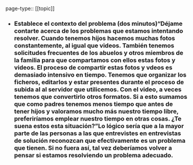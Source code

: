page-type:: [[topic]]
- ### Establece el contexto del problema (dos minutos)“Déjame contarte acerca de los problemas que estamos intentando resolver. Cuando tenemos hijos hacemos muchas fotos constantemente, al igual que videos. También tenemos solicitudes frecuentes de los abuelos y otros miembros de la familia para que compartamos con ellos estas fotos y videos. El proceso de compartir estas fotos y vdeos es demasiado intensivo en tiempo. Tenemos que organizar los ficheros, editarlos y estar presentes durante el proceso de subida al al servidor que utilicemos. Con el video, a veces tenemos que convertirlo otros formatos. Si a esto sumamos que como padres tenemos menos tiempo que antes de tener hijos y valoramos mucho más nuestro tiempo libre, preferiríamos emplear nuestro tiempo en otras cosas. ¿Te suena estos esta situación?”Lo lógico sería que a la mayor parte de las personas a las que entrevistes en entrevistas de solución reconozcan que efectivamente es un problema que tienen. Si no fuera así, tal vez deberíamos volver a pensar si estamos resolviendo un problema adecuado.



